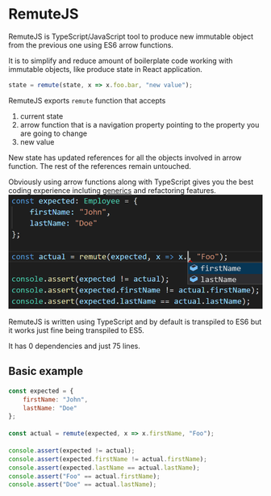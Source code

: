 # RemuteJS
RemuteJS is TypeScript/JavaScript tool to produce new immutable object from the previous one using ES6 arrow functions.

It is to simplify and reduce amount of boilerplate code working with immutable objects, like produce state in React application.

```js
state = remute(state, x => x.foo.bar, "new value");
```
RemuteJS exports `remute` function that accepts 
1. current state 
2. arrow function that is a navigation property pointing to the property you are going to change
3. new value

New state has updated references for all the objects involved in arrow function. The rest of the references remain untouched. 

Obviously using arrow functions along with TypeScript gives you the best coding experience incluting [generics](https://www.typescriptlang.org/docs/handbook/generics.html) and refactoring features.
![Alt text](/assets/coding.png "Coding is cool with RemuteJS")

RemuteJS is written using TypeScript and by default is transpiled to ES6 but it works just fine being transpiled to ES5.

It has 0 dependencies and just 75 lines.

## Basic example
```js
const expected = {
    firstName: "John",
    lastName: "Doe"
};

const actual = remute(expected, x => x.firstName, "Foo");

console.assert(expected != actual);
console.assert(expected.firstName != actual.firstName);
console.assert(expected.lastName == actual.lastName);
console.assert("Foo" == actual.firstName);
console.assert("Doe" == actual.lastName);
```
